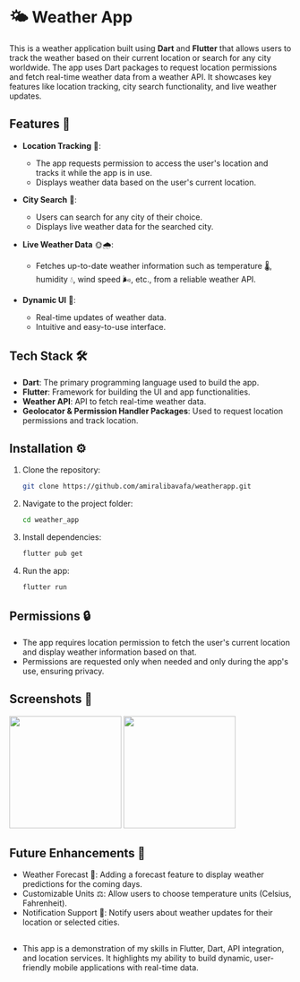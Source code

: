 # 🌤️ Weather App

This is a weather application built using **Dart** and **Flutter** that allows users to track the weather based on their current location or search for any city worldwide. The app uses Dart packages to request location permissions and fetch real-time weather data from a weather API. It showcases key features like location tracking, city search functionality, and live weather updates.

## Features 🌟

- **Location Tracking** 📍:  
  - The app requests permission to access the user's location and tracks it while the app is in use.  
  - Displays weather data based on the user's current location.

- **City Search** 🌆:  
  - Users can search for any city of their choice.  
  - Displays live weather data for the searched city.

- **Live Weather Data** 🌞🌧️:  
  - Fetches up-to-date weather information such as temperature 🌡️, humidity 💧, wind speed 🌬️, etc., from a reliable weather API.

- **Dynamic UI** 🎨:  
  - Real-time updates of weather data.  
  - Intuitive and easy-to-use interface.

## Tech Stack 🛠️

- **Dart**: The primary programming language used to build the app.  
- **Flutter**: Framework for building the UI and app functionalities.  
- **Weather API**: API to fetch real-time weather data.  
- **Geolocator & Permission Handler Packages**: Used to request location permissions and track location.

## Installation ⚙️

1. Clone the repository:
   ```bash
   git clone https://github.com/amiralibavafa/weatherapp.git
   
2. Navigate to the project folder:
   ```bash
   cd weather_app

3. Install dependencies:
   ```bash
   flutter pub get

4. Run the app:
   ```bash
   flutter run

## Permissions 🔒
- The app requires location permission to fetch the user's current location and display weather information based on that.
- Permissions are requested only when needed and only during the app's use, ensuring privacy.

## Screenshots 📸
<img src='/sc1.png' style='width: 200px; ' />
<img src='/sc2.png' style='width: 200px' />

## Future Enhancements 🚀
- Weather Forecast 📅: Adding a forecast feature to display weather predictions for the coming days.
- Customizable Units ⚖️: Allow users to choose temperature units (Celsius, Fahrenheit).
- Notification Support 🔔: Notify users about weather updates for their location or selected cities.

## 

- This app is a demonstration of my skills in Flutter, Dart, API integration, and location services. It highlights my ability to build dynamic, user-friendly mobile applications with real-time data.






